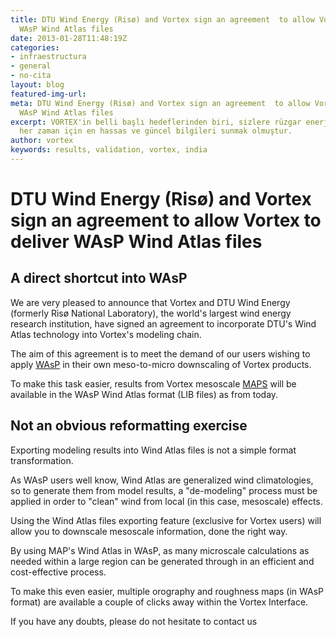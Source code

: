 ```yaml
---
title: DTU Wind Energy (Risø) and Vortex sign an agreement  to allow Vortex to deliver
  WAsP Wind Atlas files
date: 2013-01-28T11:48:19Z
categories:
- infraestructura
- general
- no-cita
layout: blog
featured-img-url: 
meta: DTU Wind Energy (Risø) and Vortex sign an agreement  to allow Vortex to deliver
  WAsP Wind Atlas files
excerpt: VORTEX'in belli başlı hedeflerinden biri, sizlere rüzgar enerjisi alanında
  her zaman için en hassas ve güncel bilgileri sunmak olmuştur.
author: vortex
keywords: results, validation, vortex, india
---
```


# DTU Wind Energy (Risø) and Vortex sign an agreement  to allow Vortex to deliver WAsP Wind Atlas files


##  A direct shortcut into WAsP

We are very pleased to announce that Vortex and DTU Wind Energy (formerly Risø National Laboratory), the world's largest wind energy research institution, have signed an agreement to incorporate DTU's Wind Atlas technology into Vortex's modeling chain.

The aim of this agreement is to meet the demand of our users wishing to apply [WAsP](http://vortex.us2.list-manage1.com/track/click?u=0bf80c7042a06b8b5c7117de7&id=ed99e62457&e=d0ef871ed3) in their own meso-to-micro downscaling of Vortex products.

To make this task easier, results from Vortex mesoscale [MAPS](http://vortex.us2.list-manage.com/track/click?u=0bf80c7042a06b8b5c7117de7&id=71a91bfe41&e=d0ef871ed3) will be available in the WAsP Wind Atlas format (LIB files) as from today.

##  Not an obvious reformatting exercise

Exporting modeling results into Wind Atlas files is not a simple format transformation.

As WAsP users well know, Wind Atlas are generalized wind climatologies, so to generate them from model results, a "de-modeling" process must be applied in order to "clean" wind from local (in this case, mesoscale) effects.

Using the Wind Atlas files exporting feature (exclusive for Vortex users) will allow you to downscale mesoscale information, done the right way.

By using MAP's Wind Atlas in WAsP, as many microscale calculations as needed within a large region can be generated through in an efficient and cost-effective process.

To make this even easier, multiple orography and roughness maps (in WAsP format) are available a couple of clicks away within the Vortex Interface.

If you have any doubts, please do not hesitate to contact us
